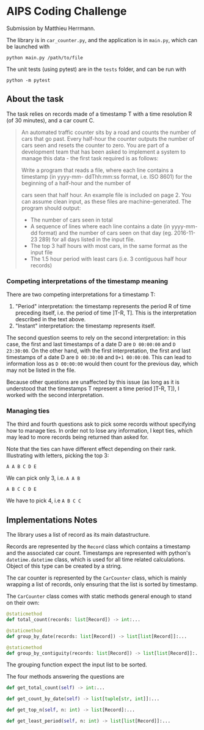 # AIPS Coding Challenge

Submission by Matthieu Herrmann.

The library is in `car_counter.py`, and the application is in `main.py`, which can be launched with
```
python main.py /path/to/file
```

The unit tests (using pytest) are in the `tests` folder, and can be run with
```
python -m pytest
```

## About the task
The task relies on records made of a timestamp T with a time resolution R (of 30 minutes), and a car count C.

> An automated traffic counter sits by a road and counts the number of cars that go
> past. Every half-hour the counter outputs the number of cars seen and resets the counter
> to zero. You are part of a development team that has been asked to implement a system to
> manage this data - the first task required is as follows:
> 
> Write a program that reads a file, where each line contains a timestamp (in yyyy-mm-
> ddThh:mm:ss format, i.e. ISO 8601) for the beginning of a half-hour and the number of
> 
> cars seen that half hour. An example file is included on page 2. You can assume clean
> input, as these files are machine-generated.
> The program should output:
> * The number of cars seen in total
> * A sequence of lines where each line contains a date (in yyyy-mm-dd format) and the
>   number of cars seen on that day (eg. 2016-11-23 289) for all days listed in the input file.
> * The top 3 half hours with most cars, in the same format as the input file
> * The 1.5 hour period with least cars (i.e. 3 contiguous half hour records)

### Competing interpretations of the timestamp meaning
There are two competing interpretations for a timestamp T:

1. "Period" interpretation: the timestamp represents the period R of time preceding itself,
    i.e. the period of time ]T-R, T]. This is the interpretation described in the text above.
2. "Instant" interpretation: the timestamp represents itself.

The second question seems to rely on the second interpretation:
in this case, the first and last timestamps of a date D are `D 00:00:00` and `D 23:30:00`.
On the other hand, with the first interpretation,
the first and last timestamps of a date D are `D 00:30:00` and `D+1 00:00:00`.
This can lead to information loss as `D 00:00:00` would then count for the previous day,
which may not be listed in the file.

Because other questions are unaffected by this issue
(as long as it is understood that the timestamps T represent a time period ]T-R, T]),
I worked with the second interpretation.

### Managing ties
The third and fourth questions ask to pick some records without specifying how to manage ties.
In order not to lose any information, I kept ties, which may lead to more records being returned than asked for.

Note that the ties can have different effect depending on their rank.
Illustrating with letters, picking the top 3:
```
A A B C D E
```
We can pick only 3, i.e. `A A B`

```
A B C C D E
```
We have to pick 4, i.e `A B C C`


## Implementations Notes

The library uses a list of record as its main datastructure.

Records are represented by the `Record` class which contains a timestamp and the associated car count.
Timestamps are represented with python's `datetime.datetime` class, which is used for all time related calculations.
Object of this type can be created by a string.

The car counter is represented by the `CarCounter` class,
which is mainly wrapping a list of records, only ensuring that the list is sorted by timestamp.

The `CarCounter` class comes with static methods general enough to stand on their own:
```python
@staticmethod
def total_count(records: list[Record]) -> int:...

@staticmethod
def group_by_date(records: list[Record]) -> list[list[Record]]:...

@staticmethod
def group_by_contiguity(records: list[Record]) -> list[list[Record]]:...
```

The grouping function expect the input list to be sorted.

The four methods answering the questions are
```python
def get_total_count(self) -> int:...

def get_count_by_date(self) -> list[tuple[str, int]]:...

def get_top_n(self, n: int) -> list[Record]:...

def get_least_period(self, n: int) -> list[list[Record]]:...
```



